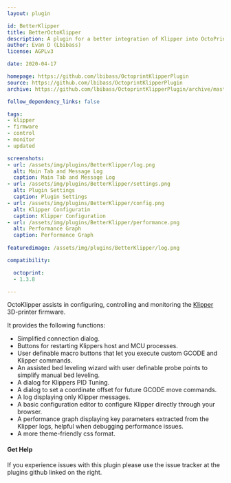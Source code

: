 ```yaml
---
layout: plugin

id: BetterKlipper
title: BetterOctoKlipper
description: A plugin for a better integration of Klipper into OctoPrint.
author: Evan D (Lbibass)
license: AGPLv3

date: 2020-04-17

homepage: https://github.com/lbibass/OctoprintKlipperPlugin
source: https://github.com/lbibass/OctoprintKlipperPlugin
archive: https://github.com/lbibass/OctoprintKlipperPlugin/archive/master.zip

follow_dependency_links: false

tags:
- klipper
- firmware
- control
- monitor
- updated

screenshots:
- url: /assets/img/plugins/BetterKlipper/log.png
  alt: Main Tab and Message Log
  caption: Main Tab and Message Log
- url: /assets/img/plugins/BetterKlipper/settings.png
  alt: Plugin Settings
  caption: Plugin Settings
- url: /assets/img/plugins/BetterKlipper/config.png
  alt: Klipper Configuratin
  caption: Klipper Configuration
- url: /assets/img/plugins/BetterKlipper/performance.png
  alt: Performance Graph
  caption: Performance Graph
  
featuredimage: /assets/img/plugins/BetterKlipper/log.png

compatibility:

  octoprint:
  - 1.3.8

---
```


OctoKlipper assists in configuring, controlling and monitoring the [Klipper](https://github.com/KevinOConnor/klipper) 3D-printer firmware.

It provides the following functions:

- Simplified connection dialog.
- Buttons for restarting Klippers host and MCU processes.
- User definable macro buttons that let you execute custom GCODE and Klipper commands.
- An assisted bed leveling wizard with user definable probe points to simplify manual bed leveling.
- A dialog for Klippers PID Tuning.
- A dialog to set a coordinate offset for future GCODE move commands.
- A log displaying only Klipper messages.
- A basic configuration editor to configure Klipper directly through your browser. 
- A performance graph displaying key parameters extracted from the Klipper logs, helpful when debugging performance issues.
- A more theme-friendly css format. 
#### Get Help
If you experience issues with this plugin please use the issue tracker at the plugins github linked on the right.
